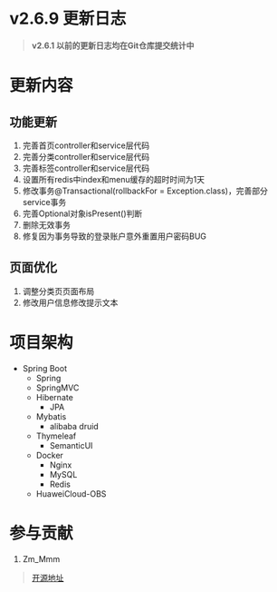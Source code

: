 # v2.6.9 更新日志

> **v2.6.1 以前的更新日志均在Git仓库提交统计中**

# 更新内容

## 功能更新

1. 完善首页controller和service层代码
2. 完善分类controller和service层代码
3. 完善标签controller和service层代码
4. 设置所有redis中index和menu缓存的超时时间为1天
5. 修改事务@Transactional(rollbackFor = Exception.class)，完善部分service事务
6. 完善Optional对象isPresent()判断
7. 删除无效事务
8. 修复因为事务导致的登录账户意外重置用户密码BUG

## 页面优化

1. 调整分类页页面布局
2. 修改用户信息修改提示文本

# 项目架构

- Spring Boot
    - Spring
    - SpringMVC
    - Hibernate
        - JPA
    - Mybatis
        - alibaba druid
    - Thymeleaf
        - SemanticUI
    - Docker
        - Nginx
        - MySQL
        - Redis
    - HuaweiCloud-OBS
          
# 参与贡献

1.  Zm_Mmm

> [开源地址](https://gitee.com/zm_mmm/blog "开源地址")